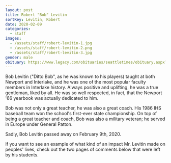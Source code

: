 ```yaml
---
layout: post
title: Robert "Bob" Levitin
sortKey: Levitin, Robert
date: 2020-02-09
categories:
  - staff
images:
  - /assets/staff/robert-levitin-1.jpg
  - /assets/staff/robert-levitin-2.png
  - /assets/staff/robert-levitin-3.jpg
gender: male
obituary: https://www.legacy.com/obituaries/seattletimes/obituary.aspx?n=robert-j-levitin-bob&pid=196010257
---
```

Bob Levitin ("Ditto Bob", as he was known to his players) taught at both Newport and Interlake, and he was one of the most popular faculty members in Interlake history. Always positive and uplifting, he was a true gentleman, liked by all. He was so well respected, in fact, that the Newport '66 yearbook was actually dedicated to him. 

Bob was not only a great teacher, he was also a great coach. His 1986 IHS baseball team won the school's first-ever state championship. On top of being a great teacher and coach, Bob was also a military veteran; he served in Europe under General Patton. 

Sadly, Bob Levitin passed away on February 9th, 2020.

If you want to see an example of what kind of an impact Mr. Levitin made on peoples' lives, check out the two pages of comments below that were left by his students.